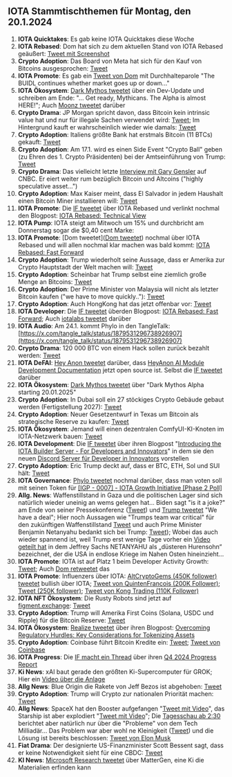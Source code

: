 ## IOTA Stammtischthemen für Montag, den 20.1.2024

1. **IOTA Quicktakes**: Es gab keine IOTA Quicktakes diese Woche
2. **IOTA Rebased**: Dom hat sich zu dem aktuellen Stand von IOTA Rebased geäußert: [Tweet mit Screenshot](https://x.com/IotaPoet/status/1878854108888887786)
3. **Crypto Adoption**: Das Board von Meta hat sich für den Kauf von Bitcoins ausgesprochen: [Tweet](https://x.com/Cointelegraph/status/1878951508336623826)
4. **IOTA Promote**: Es gab ein [Tweet von Dom](https://x.com/DomSchiener/status/1879035961549410772) mit Durchhalteparole "The BUIDL continues whether market goes up or down..."
5. **IOTA Ökosystem**: [Dark Mythos tweetet](https://x.com/DarkMythosIOTA/status/1879075982369550771) über ein Dev-Update und schreiben am Ende: "... Get ready, Mythicans. The Alpha is almost HERE!"; Auch [Moonz tweetet](https://x.com/ingo_moonz/status/1879099534749347908) darüber
6. **Crypto Drama**: JP Morgan spricht davon, dass Bitcoin kein intrinsic value hat und nur für illegale Sachen verwendet wird: [Tweet](https://x.com/disclosetv/status/1878818687337324920); Im Hintergrund kauft er wahrscheinlich wieder wie damals: [Tweet](https://x.com/RyanSAdams/status/1789024343038586956)
7. **Crypto Adoption**: Italiens größte Bank hat erstmals Bitcoin (11 BTCs) gekauft: [Tweet](https://x.com/FurkanCCTV/status/1879092024592498778)
8. **Crypto Adoption**: Am 17.1. wird es einen Side Event "Crypto Ball" geben (zu Ehren des 1. Crypto Präsidenten) bei der Amtseinführung von Trump: [Tweet](https://x.com/DocumentingBTC/status/1878935332940611732)
9. **Crypto Drama**: Das vielleicht letzte [Interview mit Gary Gensler](https://x.com/DocumentingBTC/status/1879182338275651625) auf CNBC. Er eiert weiter rum bezüglich Bitcoin und Altcoins ("highly speculative asset...")
10. **Crypto Adoption**: Max Kaiser meint, dass El Salvador in jedem Haushalt einen Bitcoin Miner installieren will: [Tweet](https://x.com/BitcoinMagazine/status/1879117554767266055)
11. **IOTA Promote**: Die [IF tweetet](https://x.com/iota/status/1879166716518830368) über IOTA Rebased und verlinkt nochmal den Blogpost: [IOTA Rebased: Technical View](https://blog.iota.org/iota-rebased-technical-view/)
12. **IOTA Pump**: IOTA steigt am Mitwoch um 15% und durchbricht am Donnerstag sogar die $0,40 cent Marke: 
13. **IOTA Promote**: [Dom tweetet]([Dom tweetet](https://x.com/DomSchiener/status/1879437944299356236)) nochmal über IOTA Rebased und will allen nochmal klar machen was bald kommt: [IOTA Rebased: Fast Forward](https://blog.iota.org/iota-rebased-fast-forward/)
14. **Crypto Adoption**: Trump wiederholt seine Aussage, dass er Amerika zur Crypto Hauptstadt der Welt machen will: [Tweet](https://x.com/Cointelegraph/status/1879508101579329875)
15. **Crypto Adoption**: Scheinbar hat Trump selbst eine ziemlich große Menge an Bitcoins: [Tweet](https://x.com/DocumentingBTC/status/1879230353682149392?t=2zkHHceT5fuuFm_nCFBdDA&s=19)
16. **Crypto Adoption**: Der Prime Minister von Malaysia will nicht als letzter Bitcoin kaufen ("we have to move quickly.."): [Tweet](https://x.com/BTC_Archive/status/1879484045077385518)
17. **Crypto Adoption**: Auch HongKong hat das jetzt offenbar vor: [Tweet](https://x.com/bitcoinlfgo/status/1879517112408141992)
18. **IOTA Developer**: Die [IF tweetet](https://x.com/iota/status/1879528616381309045) überden Blogpost: [IOTA Rebased: Fast Forward](https://blog.iota.org/iota-rebased-fast-forward/); Auch [iotalabs tweetet](https://x.com/iotalabs_/status/1879530444091441617) darüber
19. **IOTA Audio**: Am 24.1. kommt Phylo in den TangleTalk: [https://x.com/tangle_talk/status/1879531296738926907](https://x.com/tangle_talk/status/1879531296738926907)
20. **Crypto Drama**: 120 000 BTC von einem Hack sollen zurück bezahlt werden: [Tweet](https://x.com/BitcoinMagazine/status/1879540465122566288)
21. **IOTA DeFAI**: [Hey Anon tweetet](https://x.com/HeyAnonai/status/1879545527152640354) darüber, dass [HeyAnon AI Module Development Documentation](https://github.com/RealWagmi/anon-integration-guide) jetzt open source ist. Selbst die [IF tweetet](https://x.com/iota/status/1879551584444801184) darüber
22. **IOTA Ökosystem**: [Dark Mythos tweetet](https://x.com/DarkMythosIOTA/status/1879800766170386848) über "Dark Mythos Alpha starting 20.01.2025"
23. **Crypto Adoption**: In Dubai soll ein 27 stöckiges Crypto Gebäude gebaut werden (Fertigstellung 2027): [Tweet](https://x.com/bitcoinlfgo/status/1879561321366384749)
24. **Crypto Adoption**: Neuer Gesetzentwurf in Texas um Bitcoin als strategische Reserve zu kaufen: [Tweet](https://x.com/BitcoinMagazine/status/1879657770120856052)
25. **IOTA Ökosystem**: Jemand will einen dezentralen ComfyUI-KI-Knoten im IOTA-Netzwerk bauen: [Tweet](https://x.com/voplica/status/1879250868794777953)
26. **IOTA Development**: Die [IF tweetet](https://x.com/iota/status/1879528616381309045) über ihren Blogpost "[Introducing the IOTA Builder Server - For Developers and Innovators](https://blog.iota.org/iota-builder-server/)" in dem sie den neuen [Discord Server für Developer in Innovators](https://discord.gg/iota-builders?ref=blog.iota.org) vorstellen
27. **Crypto Adoption**: Eric Trump deckt auf, dass er BTC, ETH, Sol und SUI hält: [Tweet](https://x.com/Cointelegraph/status/1879691336032370902)
28. **IOTA Governance**: [Phylo tweetet](https://x.com/PhyloIota/status/1879791748215681374) nochmal darüber, dass man voten soll mit seinen Token für [[IGP - 0007] - IOTA Growth Initiative [Phase 2 Poll]](https://govern.iota.org/t/igp-0007-iota-growth-initiative-phase-2-poll/1782)
29. **Allg. News**: Waffenstillstand in Gaza und die politischen Lager sind sich natürlich wieder uneinig an wems gelegen hat... Biden sagt "is it a joke?" am Ende von seiner Pressekonferenz ([Tweet](https://x.com/EricLDaugh/status/1879609462023213319)) und [Trump tweetet](https://x.com/jeremyscahill/status/1879578501281693787) "We have a deal"; Hier noch Aussagen wie "Trumps team war critical" für den zukünftigen Waffenstillstand [Tweet](https://x.com/CollinRugg/status/1879626617271808260) und auch Prime Minister Benjamin Netanyahu bedankt sich bei Trump: [Tweet](https://x.com/IsraeliPM/status/1879650206628839837)); Wobei das auch wieder spannend ist, weil Trump erst wenige Tage vorher ein [Video geteilt hat](https://truthsocial.com/@realDonaldTrump/113789043423746072) in dem Jeffrey Sachs NETANYAHU als „düsteren Hurensohn“ bezeichnet, der die USA in endlose Kriege im Nahen Osten hineinzieht...
30. **IOTA Promote**: IOTA ist auf Platz 1 beim Developer Activity Growth: [Tweet](https://x.com/chain_broker/status/1879559171172937926); Auch [Dom retweetet](https://x.com/DomSchiener/status/1879865526891184167) das
31. **IOTA Promote**: Influenzers über IOTA: [AltCryptoGems (450K follower) tweetet](https://x.com/AltCryptoGems/status/1879827100401885364) bullish über IOTA; [Tweet von QuintenFrancois (200K Follower)](https://x.com/QuintenFrancois/status/1879598971611672778); [Tweet (250K follower)](https://x.com/AltcoinSherpa/status/1879892180879503758); [Tweet von Kong Trading (110K Follower)](https://x.com/KongBTC/status/1879954809161396676)
32. **IOTA NFT Ökosystem**: Die Rusty Robots sind jetzt auf [figment.exchange](https://www.figment.exchange/): [Tweet](https://x.com/figment_nfts/status/1879849867864080589)
33. **Crypto Adoption**: Trump will Amerika First Coins (Solana, USDC und Ripple) für die Bitcoin Reserve: [Tweet](https://x.com/MissCryptoGER/status/1879871285951672558)
34. **IOTA Ökosystem**: [Realize tweetet](https://x.com/realizefinance/status/1879885458240581729) über ihren Blogpost: [Overcoming Regulatory Hurdles: Key Considerations for Tokenizing Assets](https://blog.realizeassets.com/overcoming-regulatory-hurdles-key-considerations-for-tokenizing-assets/)
35. **Crypto Adoption**: Coinbase führt Bitcoin Kredite ein: [Tweet](https://x.com/BTC_Archive/status/1879892314631598274); [Tweet von Coinbase](https://x.com/coinbase/status/1879902780564951530)
36. **IOTA Progress**: Die [IF macht ein Thread](https://x.com/iota/status/1879891362943819854) über ihren [Q4 2024 Progress Report](https://blog.iota.org/q4-2024-progress-report/)
37. **Ki News**: xAI baut gerade den größten Ki-Supercomputer für GROK; Hier ein [Video über die Anlage](https://x.com/MarioNawfal/status/1879807253072802018)
38. **Allg News**: Blue Origin die Rakete von Jeff Bezos ist abgehoben: [Tweet](https://x.com/MarioNawfal/status/1879898031341879595)
39. **Crypto Adoption**: Trump will Crypto zur nationalen Priorität machen: [Tweet](https://x.com/bitcoin2go/status/1880148049386684567)
40. **Allg News**: SpaceX hat den Booster aufgefangen "[Tweet mit Video](https://x.com/APompliano/status/1880031423526236655)", das Starship ist aber explodiert "[Tweet mit Video](https://x.com/marcfriedrich7/status/1880134621662441780)"; Die [Tagesschau ab 2:30](https://www.ardmediathek.de/video/Y3JpZDovL3RhZ2Vzc2NoYXUuZGUvMGZmNjg2ZTQtYWY2NS00Yjg0LTkzNDUtOGUxZTQ1NjA5ZjVmX2dhbnplU2VuZHVuZw) berichtet aber natürlich nur über die "Probleme" von dem Tech Milliadär... Das Problem war aber wohl ne Kleinigkeit ([Tweet](https://x.com/In2ThinAir/status/1880035022587195674)) und die Lösung ist bereits beschlossen: [Tweet von Elon Musk](https://x.com/elonmusk/status/1880060983734858130)
41. **Fiat Drama**: Der designierte US-Finanzminister Scott Bessent sagt, dass er keine Notwendigkeit sieht für eine CBDC: [Tweet](https://x.com/Cointelegraph/status/1879960778884751851)
42. **KI News**: [Microsoft Research tweetet](https://x.com/MSFTResearch/status/1879833084356395359) über MatterGen, eine Ki die Materialien erfinden kann
